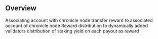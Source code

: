 ## Overview

Associating account with chronicle node
transfer reward to associated account of chronicle node
Reward distribution to dynamically added validators
distribution of staking yield on each payout as reward
